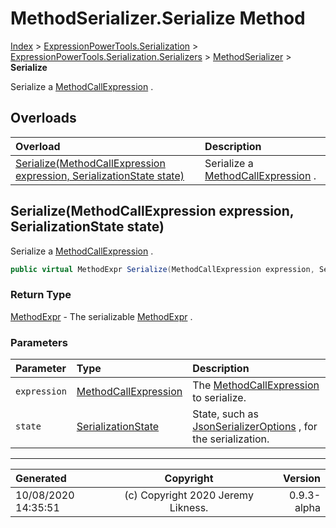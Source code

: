 ﻿# MethodSerializer.Serialize Method

[Index](../index.md) > [ExpressionPowerTools.Serialization](ExpressionPowerTools.Serialization.a.md) > [ExpressionPowerTools.Serialization.Serializers](ExpressionPowerTools.Serialization.Serializers.n.md) > [MethodSerializer](ExpressionPowerTools.Serialization.Serializers.MethodSerializer.cs.md) > **Serialize**

Serialize a [MethodCallExpression](https://docs.microsoft.com/dotnet/api/system.linq.expressions.methodcallexpression) .

## Overloads

| Overload | Description |
| :-- | :-- |
| [Serialize(MethodCallExpression expression, SerializationState state)](#serializemethodcallexpression-expression-serializationstate-state) | Serialize a [MethodCallExpression](https://docs.microsoft.com/dotnet/api/system.linq.expressions.methodcallexpression) . |
## Serialize(MethodCallExpression expression, SerializationState state)

Serialize a [MethodCallExpression](https://docs.microsoft.com/dotnet/api/system.linq.expressions.methodcallexpression) .

```csharp
public virtual MethodExpr Serialize(MethodCallExpression expression, SerializationState state)
```

### Return Type

 [MethodExpr](ExpressionPowerTools.Serialization.Serializers.MethodExpr.cs.md)  - The serializable [MethodExpr](ExpressionPowerTools.Serialization.Serializers.MethodExpr.cs.md) .

### Parameters

| Parameter | Type | Description |
| :-- | :-- | :-- |
| `expression` | [MethodCallExpression](https://docs.microsoft.com/dotnet/api/system.linq.expressions.methodcallexpression) | The [MethodCallExpression](https://docs.microsoft.com/dotnet/api/system.linq.expressions.methodcallexpression) to serialize. |
| `state` | [SerializationState](ExpressionPowerTools.Serialization.Serializers.SerializationState.cs.md) | State, such as [JsonSerializerOptions](https://docs.microsoft.com/dotnet/api/system.text.json.jsonserializeroptions) , for the serialization. |



---

| Generated | Copyright | Version |
| :-- | :-: | --: |
| 10/08/2020 14:35:51 | (c) Copyright 2020 Jeremy Likness. | 0.9.3-alpha |
